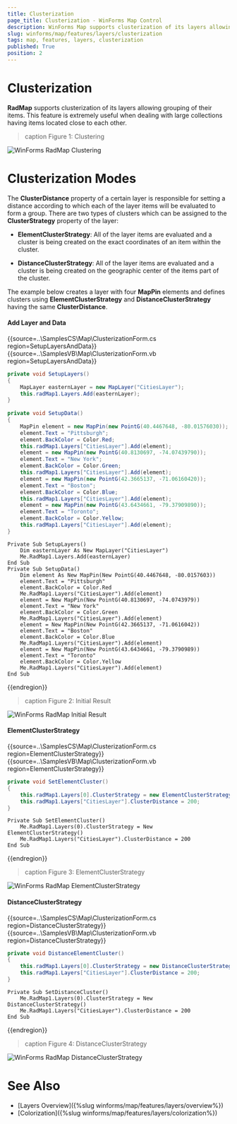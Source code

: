 ```yaml
---
title: Clusterization
page_title: Clusterization - WinForms Map Control
description: WinForms Map supports clusterization of its layers allowing grouping of their items.
slug: winforms/map/features/layers/clusterization
tags: map, features, layers, clusterization
published: True
position: 2
---
```


# Clusterization

__RadMap__ supports clusterization of its layers allowing grouping of their items. This feature is extremely useful when dealing with large collections having items located close to each other.

>caption Figure 1: Clustering

![WinForms RadMap Clustering](images/map-features-layers-clusterization001.png)

# Clusterization Modes

The __ClusterDistance__ property of a certain layer is responsible for setting a distance according to which each of the layer items will be evaluated to form a group. There are two types of clusters which can be assigned to the __ClusterStrategy__ property of the layer:

* __ElementClusterStrategy__: All of the layer items are evaluated and a cluster is being created on the exact coordinates of an item within the cluster.

* __DistanceClusterStrategy__: All of the layer items are evaluated and a cluster is being created on the geographic center of the items part of the cluster.

The example below creates a layer with four __MapPin__ elements and defines clusters using __ElementClusterStrategy__ and __DistanceClusterStrategy__ having the same __ClusterDistance__. 

#### Add Layer and Data

{{source=..\SamplesCS\Map\ClusterizationForm.cs region=SetupLayersAndData}} 
{{source=..\SamplesVB\Map\ClusterizationForm.vb region=SetupLayersAndData}}
````C#
private void SetupLayers()
{
    MapLayer easternLayer = new MapLayer("CitiesLayer");
    this.radMap1.Layers.Add(easternLayer);
}
    
private void SetupData()
{
    MapPin element = new MapPin(new PointG(40.4467648, -80.01576030));
    element.Text = "Pittsburgh";
    element.BackColor = Color.Red;
    this.radMap1.Layers["CitiesLayer"].Add(element);
    element = new MapPin(new PointG(40.8130697, -74.07439790));
    element.Text = "New York";
    element.BackColor = Color.Green;
    this.radMap1.Layers["CitiesLayer"].Add(element);
    element = new MapPin(new PointG(42.3665137, -71.06160420));
    element.Text = "Boston";
    element.BackColor = Color.Blue;
    this.radMap1.Layers["CitiesLayer"].Add(element);
    element = new MapPin(new PointG(43.6434661, -79.37909890));
    element.Text = "Toronto";
    element.BackColor = Color.Yellow;
    this.radMap1.Layers["CitiesLayer"].Add(element);
}

````
````VB.NET
Private Sub SetupLayers()
    Dim easternLayer As New MapLayer("CitiesLayer")
    Me.RadMap1.Layers.Add(easternLayer)
End Sub
Private Sub SetupData()
    Dim element As New MapPin(New PointG(40.4467648, -80.0157603))
    element.Text = "Pittsburgh"
    element.BackColor = Color.Red
    Me.RadMap1.Layers("CitiesLayer").Add(element)
    element = New MapPin(New PointG(40.8130697, -74.0743979))
    element.Text = "New York"
    element.BackColor = Color.Green
    Me.RadMap1.Layers("CitiesLayer").Add(element)
    element = New MapPin(New PointG(42.3665137, -71.0616042))
    element.Text = "Boston"
    element.BackColor = Color.Blue
    Me.RadMap1.Layers("CitiesLayer").Add(element)
    element = New MapPin(New PointG(43.6434661, -79.3790989))
    element.Text = "Toronto"
    element.BackColor = Color.Yellow
    Me.RadMap1.Layers("CitiesLayer").Add(element)
End Sub

````



{{endregion}}

>caption Figure 2: Initial Result

![WinForms RadMap Initial Result](images/map-features-layers-clusterization002.png)

#### ElementClusterStrategy

{{source=..\SamplesCS\Map\ClusterizationForm.cs region=ElementClusterStrategy}} 
{{source=..\SamplesVB\Map\ClusterizationForm.vb region=ElementClusterStrategy}}
````C#
private void SetElementCluster()
{
    this.radMap1.Layers[0].ClusterStrategy = new ElementClusterStrategy();
    this.radMap1.Layers["CitiesLayer"].ClusterDistance = 200;
}

````
````VB.NET
Private Sub SetElementCluster()
    Me.RadMap1.Layers(0).ClusterStrategy = New ElementClusterStrategy()
    Me.RadMap1.Layers("CitiesLayer").ClusterDistance = 200
End Sub

````



{{endregion}}

>caption Figure 3: ElementClusterStrategy

![WinForms RadMap ElementClusterStrategy](images/map-features-layers-clusterization003.png)

#### DistanceClusterStrategy

{{source=..\SamplesCS\Map\ClusterizationForm.cs region=DistanceClusterStrategy}} 
{{source=..\SamplesVB\Map\ClusterizationForm.vb region=DistanceClusterStrategy}}
````C#
private void DistanceElementCluster()
{
    this.radMap1.Layers[0].ClusterStrategy = new DistanceClusterStrategy();
    this.radMap1.Layers["CitiesLayer"].ClusterDistance = 200;
}

````
````VB.NET
Private Sub SetDistanceCluster()
    Me.RadMap1.Layers(0).ClusterStrategy = New DistanceClusterStrategy()
    Me.RadMap1.Layers("CitiesLayer").ClusterDistance = 200
End Sub

````



{{endregion}}

>caption Figure 4: DistanceClusterStrategy

![WinForms RadMap DistanceClusterStrategy](images/map-features-layers-clusterization004.png)

# See Also

* [Layers Overview]({%slug winforms/map/features/layers/overview%})
* [Colorization]({%slug winforms/map/features/layers/colorization%})
